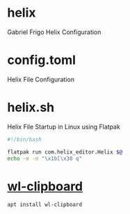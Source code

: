 # helix
Gabriel Frigo Helix Configuration

# config.toml
Helix File Configuration

# helix.sh
Helix File Startup in Linux using Flatpak
```bash
#!/bin/bash

flatpak run com.helix_editor.Helix $@
echo -e -n "\x1b[\x30 q"
```

# [wl-clipboard](https://github.com/bugaevc/wl-clipboard)
```bash
apt install wl-clipboard
```

